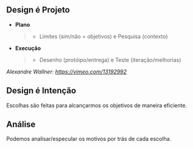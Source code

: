 ## **Design é Projeto**

- **Plano**
  > - Limites (sim/não = objetivos) e Pesquisa (contexto)
- **Execução**
  > - Desenho (protóipo/entrega) e Teste (iteração/melhorias)

<i>Alexandre Wallner: https://vimeo.com/13192992</i>

## **Design é Intenção**

Escolhas são feitas para alcançarmos os objetivos de maneira eficiente.

## **Análise**

Podemos analisar/especular os motivos por trás de cada escolha.
